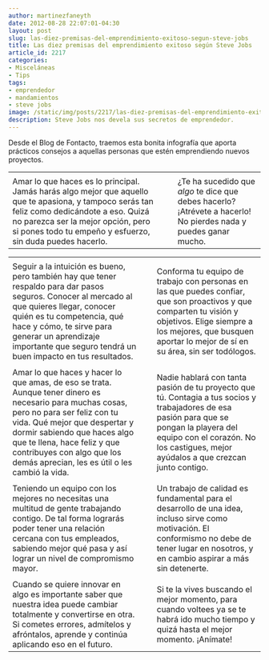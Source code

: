 ```yaml
---
author: martinezfaneyth
date: 2012-08-28 22:07:01-04:30
layout: post
slug: las-diez-premisas-del-emprendimiento-exitoso-segun-steve-jobs
title: Las diez premisas del emprendimiento exitoso según Steve Jobs
article_id: 2217
categories:
- Misceláneas
- Tips
tags:
- emprendedor
- mandamientos
- steve jobs
image: /static/img/posts/2217/las-diez-premisas-del-emprendimiento-exitoso-segun-steve-jobs__1.jpg
description: Steve Jobs nos devela sus secretos de emprendedor.
---
```


Desde el Blog de Fontacto, traemos esta bonita infografía que aporta prácticos consejos a aquellas personas que estén emprendiendo nuevos proyectos.

||||
|---|---|---|
|<span class="figure figure-100" data-figure-src="http://huntingbears.com.ve/static/img/posts/2217/las-diez-premisas-del-emprendimiento-exitoso-segun-steve-jobs__2.jpg" data-figure-href="http://huntingbears.com.ve/static/img/posts/2217/las-diez-premisas-del-emprendimiento-exitoso-segun-steve-jobs__3.jpg"></span>|
|Amar lo que haces es lo principal. Jamás harás algo mejor que aquello que te apasiona, y tampoco serás tan feliz como dedicándote a eso. Quizá no parezca ser la mejor opción, pero si pones todo tu empeño y esfuerzo, sin duda puedes hacerlo.|&nbsp;&nbsp;|¿Te ha sucedido que _algo_ te dice que debes hacerlo? ¡Atrévete a hacerlo! No pierdes nada y puedes ganar mucho.|

||||
|---|---|---|
|<span class="figure figure-100" data-figure-src="http://huntingbears.com.ve/static/img/posts/2217/las-diez-premisas-del-emprendimiento-exitoso-segun-steve-jobs__4.jpg" data-figure-href="http://huntingbears.com.ve/static/img/posts/2217/las-diez-premisas-del-emprendimiento-exitoso-segun-steve-jobs__5.jpg"></span>|
|Seguir a la intuición es bueno, pero también hay que tener respaldo para dar pasos seguros. Conocer al mercado al que quieres llegar, conocer quién es tu competencia, qué hace y cómo, te sirve para generar un aprendizaje importante que seguro tendrá un buen impacto en tus resultados.|&nbsp;&nbsp;|Conforma tu equipo de trabajo con personas en las que puedes confiar, que son proactivos y que comparten tu visión y objetivos. Elige siempre a los mejores, que busquen aportar lo mejor de sí en su área, sin ser todólogos.|
|<span class="figure figure-100" data-figure-src="http://huntingbears.com.ve/static/img/posts/2217/las-diez-premisas-del-emprendimiento-exitoso-segun-steve-jobs__6.jpg" data-figure-href="http://huntingbears.com.ve/static/img/posts/2217/las-diez-premisas-del-emprendimiento-exitoso-segun-steve-jobs__7.jpg"></span>|
|Amar lo que haces y hacer lo que amas, de eso se trata. Aunque tener dinero es necesario para muchas cosas, pero no para ser feliz con tu vida. Qué mejor que despertar y dormir sabiendo que haces algo que te llena, hace feliz y que contribuyes con algo que los demás aprecian, les es útil o les cambió la vida.|&nbsp;&nbsp;|Nadie hablará con tanta pasión de tu proyecto que tú. Contagia a tus socios y trabajadores de esa pasión para que se pongan la playera del equipo con el corazón. No los castigues, mejor ayúdalos a que crezcan junto contigo.|
|<span class="figure figure-100" data-figure-src="http://huntingbears.com.ve/static/img/posts/2217/las-diez-premisas-del-emprendimiento-exitoso-segun-steve-jobs__8.jpg" data-figure-href="http://huntingbears.com.ve/static/img/posts/2217/las-diez-premisas-del-emprendimiento-exitoso-segun-steve-jobs__9.jpg"></span>|
|Teniendo un equipo con los mejores no necesitas una multitud de gente trabajando contigo. De tal forma lograrás poder tener una relación cercana con tus empleados, sabiendo mejor qué pasa y así lograr un nivel de compromismo mayor.|&nbsp;&nbsp;|Un trabajo de calidad es fundamental para el desarrollo de una idea, incluso sirve como motivación. El conformismo no debe de tener lugar en nosotros, y en cambio aspirar a más sin detenerte.|
|<span class="figure figure-100" data-figure-src="http://huntingbears.com.ve/static/img/posts/2217/las-diez-premisas-del-emprendimiento-exitoso-segun-steve-jobs__10.jpg" data-figure-href="http://huntingbears.com.ve/static/img/posts/2217/las-diez-premisas-del-emprendimiento-exitoso-segun-steve-jobs__11.jpg"></span>|
|Cuando se quiere innovar en algo es importante saber que nuestra idea puede cambiar totalmente y convertirse en otra. Si cometes errores, admítelos y afróntalos, aprende y continúa aplicando eso en el futuro.|&nbsp;&nbsp;|Si te la vives buscando el mejor momento, para cuando voltees ya se te habrá ido mucho tiempo y quizá hasta el mejor momento. ¡Anímate!|
